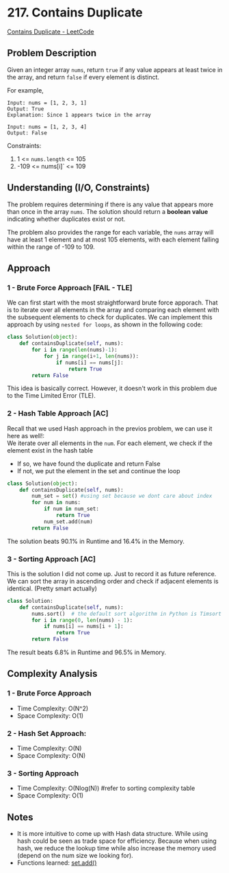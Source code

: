 # 217. Contains Duplicate
[Contains Duplicate - LeetCode](https://leetcode.com/problems/contains-duplicate/)

## Problem Description
Given an integer array `nums`, return `true` if any value appears at least twice in the array, and return `false` if every element is distinct. <br>

For example, <br>
```
Input: nums = [1, 2, 3, 1]
Output: True
Explanation: Since 1 appears twice in the array
```

```
Input: nums = [1, 2, 3, 4]
Output: False
```

Constraints:
1. 1 <= `nums.length` <= 105
2. -109 <= nums[i]` <= 109
 
## Understanding (I/O, Constraints)
The problem requires determining if there is any value that appears more than once in the array `nums`. The solution should return a **boolean value** indicating whether duplicates exist or not.

The problem also provides the range for each variable, the `nums` array will have at least 1 element and at most 105 elements, with each element falling within the range of -109 to 109.

## Approach
### 1 - Brute Force Approach [FAIL - TLE]
We can first start with the most straightforward brute force apporach. That is to iterate over all elements in the array and comparing each element with the subsequent elements to check for duplicates. We can implement this approach by using `nested for loops`, as shown in the following code:

```python
class Solution(object):
    def containsDuplicate(self, nums):
        for i in range(len(nums)-1):
            for j in range(i+1, len(nums)):
                if nums[i] == nums[j]:
                    return True
        return False
```
This idea is basically correct. However, it doesn't work in this problem due to the Time Limited Error (TLE).

### 2 - Hash Table Approach [AC]
Recall that we used Hash approach in the previos problem, we can use it here as well!:<br>
We iterate over all elements in the `num`. For each element, we check if the element exist in the hash table
- If so, we have found the duplicate and return False
- If not, we put the element in the set and continue the loop 

```python
class Solution(object):
    def containsDuplicate(self, nums):
        num_set = set() #using set because we dont care about index
        for num in nums:
            if num in num_set:
                return True
            num_set.add(num)
        return False
```
The solution beats 90.1% in Runtime and 16.4% in the Memory.

### 3 - Sorting Approach [AC]
This is the solution I did not come up. Just to record it as future reference. 
We can sort the array in ascending order and check if adjacent elements is identical. (Pretty smart actually)

```python
class Solution:
    def containsDuplicate(self, nums):
        nums.sort()  # the default sort algorithm in Python is Timsort
        for i in range(0, len(nums) - 1):
            if nums[i] == nums[i + 1]:
                return True
        return False
```
The result beats 6.8% in Runtime and 96.5% in Memory.

## Complexity Analysis
### 1 - Brute Force Approach
- Time Complexity: O(N^2)
- Space Complexity: O(1)

### 2 - Hash Set Approach:
- Time Complexity: O(N)
- Space Complexity: O(N)

### 3 - Sorting Approach
- Time Complexity: O(Nlog(N)) #refer to sorting complexity table
- Space Complexity: O(1)

## Notes
- It is more intuitive to come up with Hash data structure. While using hash could be seen as trade space for efficiency. Because when using hash, we reduce the lookup time while also increase the memory used (depend on the num size we looking for).
- Functions learned: [set.add()](https://www.geeksforgeeks.org/set-add-python/)
